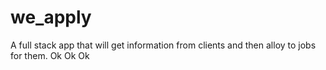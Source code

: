 # we_apply

A full stack app that will get information from clients and then alloy to jobs for them.
Ok
Ok
Ok
